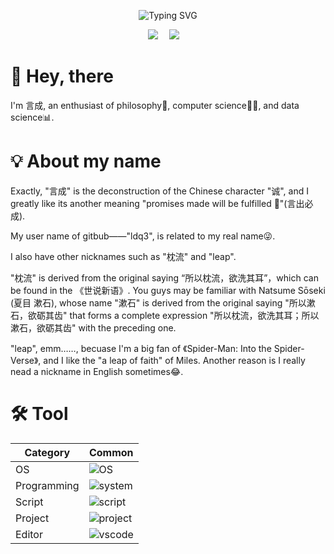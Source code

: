 <div align="center">

![Typing SVG](https://readme-typing-svg.demolab.com?font=Ma+Shan+Zheng&pause=100&color=FFFFFF&center=true&vCenter=true&multiline=true&repeat=false&random=false&width=435&height=70&lines=%E9%A1%BA%E5%8A%BF%E5%A0%AA%E9%81%BF%E7%BA%AA%E7%AE%97%E7%A5%B8%EF%BC%8C;%E9%80%86%E8%A1%8C%E6%96%B9%E5%BE%97%E4%BC%9A%E5%85%83%E5%8A%9F%E3%80%82)

</div>

<div align="center">
<a href="https://ldq3.github.io/"><img src="https://img.shields.io/badge/言成-博客-8c36db" /></a>&emsp;
<a href="https://space.bilibili.com/178501786"><img src="https://img.shields.io/badge/枕流不请自来-B站-ff69b4" /></a>&emsp;

</div>

# 👋 Hey, there 
I'm 言成, an enthusiast of philosophy🤔, computer science👨‍💻, and data science📊. 

# 💡 About my name 

Exactly, "言成" is the deconstruction of the Chinese character "诚", and I greatly like its another meaning "promises made will be fulfilled 🌟"(言出必成).

My user name of gitbub——"ldq3", is related to my real name😜.

I also have other nicknames such as "枕流" and "leap". 

"枕流" is derived from the original saying “所以枕流，欲洗其耳”，which can be found in the 《世说新语》. You guys may be familiar with Natsume Sōseki (夏目 漱石), whose name "漱石" is derived from the original saying "所以漱石，欲砺其齿" that forms a complete expression "所以枕流，欲洗其耳；所以漱石，欲砺其齿" with the preceding one.

"leap", emm……, becuase I'm a big fan of 《Spider-Man: Into the Spider-Verse》, and I like the "a leap of faith" of Miles. Another reason is I really nead a nickname in English sometimes😂.

# 🛠️ Tool
| Category  | Common |
| --- | --- |
| OS | ![OS](https://skillicons.dev/icons?i=windows,linux) |
| Programming | ![system](https://skillicons.dev/icons?i=c,cpp,rust) |
| Script | ![script](https://skillicons.dev/icons?i=bash,py,matlab) |
| Project | ![project](https://skillicons.dev/icons?i=docker,git,github) |
| Editor | ![vscode](https://skillicons.dev/icons?i=vscode,obsidian,vim) | 